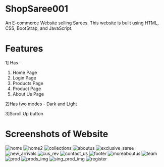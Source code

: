 # ShopSaree001
An E-commerce Website selling Sarees.
This website is built using HTML, CSS, BootStrap, and JavaScript.
# Features
1] Has -
1. Home Page 
2. Login Page
3. Products Page
4. Product Page 
5. About Us Page
   
2]Has two modes - Dark and Light

3]Scroll Up button
# Screenshots of Website
![home](https://github.com/yeolesanskruti/ShopSaree001/assets/129084275/b17c7df5-6a9f-44d4-87f1-72ad9c80120d)
![home2](https://github.com/yeolesanskruti/ShopSaree001/assets/129084275/28a3d780-dedf-48e0-a58c-3cb52a55b195)
![collections](https://github.com/yeolesanskruti/ShopSaree001/assets/129084275/1e3532cc-04d3-49d5-92f8-c1d110bb95e1)
![aboutus](https://github.com/yeolesanskruti/ShopSaree001/assets/129084275/0e402bad-5068-4402-b898-d8719b2eb2c1)
![exclusive_saree](https://github.com/yeolesanskruti/ShopSaree001/assets/129084275/672f8ffd-e516-4228-94a2-2136d8edaa6c)
![new_arrivals](https://github.com/yeolesanskruti/ShopSaree001/assets/129084275/8f45808a-4e07-44fc-9064-64e2d53f1d7f)
![cus_rev](https://github.com/yeolesanskruti/ShopSaree001/assets/129084275/2b77f582-717b-45fc-a820-aa055ed838fd)
![contact_us](https://github.com/yeolesanskruti/ShopSaree001/assets/129084275/0b9bff2a-cbbf-411e-9659-3eebde6848e4)
![footer](https://github.com/yeolesanskruti/ShopSaree001/assets/129084275/512488f8-8a23-4645-8f3a-6b444a2ee7d9)
![moreaboutus](https://github.com/yeolesanskruti/ShopSaree001/assets/129084275/bf532856-a730-4760-8595-f0b229c85b2c)
![team](https://github.com/yeolesanskruti/ShopSaree001/assets/129084275/67ea5cf1-4ea0-4212-8ae3-9dcfcfce7b10)
![prod](https://github.com/yeolesanskruti/ShopSaree001/assets/129084275/a78de0aa-a5fa-4a68-bd5e-ece5ce5b6138)
![prods_img](https://github.com/yeolesanskruti/ShopSaree001/assets/129084275/777db286-fbc7-4c4a-afd1-71b79e5c9818)
![sing_prod_img](https://github.com/yeolesanskruti/ShopSaree001/assets/129084275/ade5ff8c-fc24-4065-8315-17121727711e)
![register](https://github.com/yeolesanskruti/ShopSaree001/assets/129084275/6fb60382-f6d3-471e-b749-5c331d51fc99)
